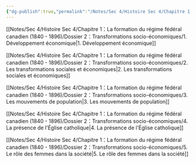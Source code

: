 ```yaml
---
{"dg-publish":true,"permalink":"/Notes/Sec 4/Histoire Sec 4/Chapitre 1：La formation du régime fédéral canadien (1840 - 1896)/Dossier 2：Transformations socio-économiques/"}
---
```



[[Notes/Sec 4/Histoire Sec 4/Chapitre 1：La formation du régime fédéral canadien (1840 - 1896)/Dossier 2：Transformations socio-économiques/1. Développement économique\|1. Développement économique]]

[[Notes/Sec 4/Histoire Sec 4/Chapitre 1：La formation du régime fédéral canadien (1840 - 1896)/Dossier 2：Transformations socio-économiques/2. Les transformations sociales et économiques\|2. Les transformations sociales et économiques]]

[[Notes/Sec 4/Histoire Sec 4/Chapitre 1：La formation du régime fédéral canadien (1840 - 1896)/Dossier 2：Transformations socio-économiques/3. Les mouvements de population\|3. Les mouvements de population]]

[[Notes/Sec 4/Histoire Sec 4/Chapitre 1：La formation du régime fédéral canadien (1840 - 1896)/Dossier 2：Transformations socio-économiques/4. La présence de l'Église catholique\|4. La présence de l'Église catholique]]

[[Notes/Sec 4/Histoire Sec 4/Chapitre 1：La formation du régime fédéral canadien (1840 - 1896)/Dossier 2：Transformations socio-économiques/5. Le rôle des femmes dans la société\|5. Le rôle des femmes dans la société]]